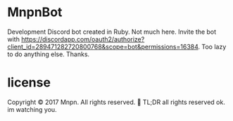 # MnpnBot
Development Discord bot created in Ruby.
Not much here. Invite the bot with https://discordapp.com/oauth2/authorize?client_id=289471282720800768&scope=bot&permissions=16384. Too lazy to do anything else. Thanks.

# license
Copyright © 2017 Mnpn. All rights reserved. :eyes:
TL;DR all rights reserved ok. im watching you.
